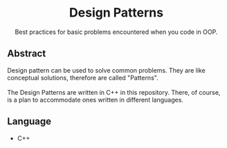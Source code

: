 <h1 align=center>Design Patterns</h1>
<p align=center>Best practices for basic problems encountered when you code in OOP.<p>

<h2>Abstract</h2>
Design pattern can be used to solve common problems.
They are like conceptual solutions, therefore are called "Patterns".
<br><br>
The Design Patterns are written in C++ in this repository.
There, of course, is a plan to accommodate ones written in different languages.

<h2>Language</h2>
<ul>
    <li>C++</li>
</ul>